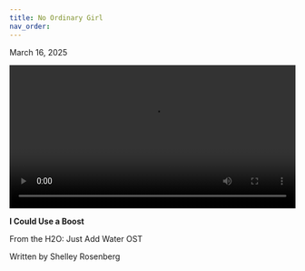 ```yaml
---
title: No Ordinary Girl
nav_order:
---
```


<p class="date">March 16, 2025</p>

<video controls width="100%">
  <source src="{{site.baseurl}}/video/No Ordinary Girl.mov" type="video/mp4">
  Your browser does not support the video tag.
</video>

<b>I Could Use a Boost</b>

From the H2O: Just Add Water OST

Written by Shelley Rosenberg
